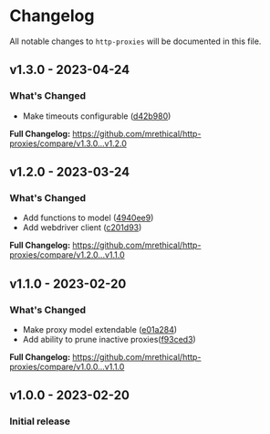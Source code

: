 # Changelog

All notable changes to `http-proxies` will be documented in this file.

## v1.3.0 - 2023-04-24

### What's Changed

- Make timeouts configurable ([d42b980](https://github.com/mrethical/http-proxies/commit/d42b980452ec7d3f1a167babb0e29e55c6a2db20))

**Full Changelog:** https://github.com/mrethical/http-proxies/compare/v1.3.0...v1.2.0

## v1.2.0 - 2023-03-24

### What's Changed

- Add functions to model ([4940ee9](https://github.com/mrethical/http-proxies/commit/4940ee97ea774f918320fd181deeb94efa57ca21))
- Add webdriver client ([c201d93](https://github.com/mrethical/http-proxies/commit/c201d93afb9a32afa5617977467dbd0f083ec347))

**Full Changelog:** https://github.com/mrethical/http-proxies/compare/v1.2.0...v1.1.0

## v1.1.0 - 2023-02-20

### What's Changed

- Make proxy model extendable ([e01a284](https://github.com/mrethical/http-proxies/commit/e01a284f4603a7e3a5e1fa67e28f80de8c11b7a0))
- Add ability to prune inactive proxies([f93ced3](https://github.com/mrethical/http-proxies/commit/f93ced3cf96dd413c2a47c973c5534101e7b601a))

**Full Changelog:** https://github.com/mrethical/http-proxies/compare/v1.0.0...v1.1.0

## v1.0.0 - 2023-02-20

### Initial release

